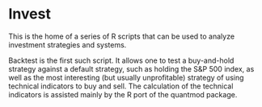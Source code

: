 # Invest
This is the home of a series of R scripts that can be used to analyze investment strategies and systems.

Backtest is the first such script. It allows one to test a buy-and-hold strategy against a default strategy, such as holding the S&P 500 index, as well as the most interesting (but usually unprofitable) strategy of using technical indicators to buy and sell. The calculation of the technical indicators is assisted mainly by the R port of the quantmod package.  
